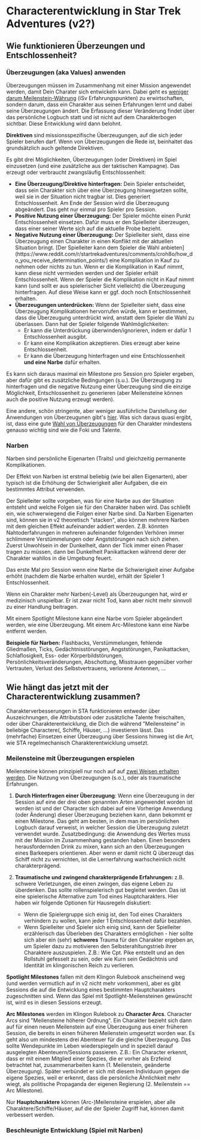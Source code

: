 # Characterentwicklung in Star Trek Adventures (v2?)

## Wie funktionieren Überzeungen und Entschlossenheit?

### Überzeugungen (aka Values) anwenden
Überzeugungen müssen im Zusammenhang mit einer Mission angewendet werden, damit Dein Charater sich entwickeln kann. Dabei geht es [weniger darum Meilenstein-Währung]((https://fjordsofafrica.blogspot.com/2018/03/clarifying-values-directives-and.html)) (iSv Erfahrungspunkten) zu erwirtschaften, sondern darum, dass ein Charakter aus seinen Erfahrungen lernt und dabei seine Überzeugungen ändert. Die Erfassung dieser Veränderung findet über das persönliche Logbuch statt und ist nicht auf dem Charakterbogen sichtbar. Diese Entwicklung wird dann belohnt.

<b>Direktiven</b> sind missionsspezifische Überzeugungen, auf die sich jeder Spieler berufen darf. Wenn von Überzeugungen die Rede ist, beinhaltet das grundsätzlich auch geltende Direktiven.

Es gibt drei Möglichkeiten, Überzeugungen (oder Direktiven) im Spiel einzusetzen (und eine zusätzliche aus der taktischen Kampagne). Das erzeugt oder verbraucht zwangsläufig Entschlossenheit:

<ul class="lcars-list">
    <li class="bullet-starlight"><b>Eine Überzeugung/Direktive hinterfragen:</b> Dein Spieler entscheidet, dass sein Charakter sich über eine Überzeugung hinwegsetzen sollte, weil sie in der Situation nicht tragbar ist. Dies generiert Entschlossenheit. Am Ende der Session wird die Überzeugung abgeändert. Das geht nur einmal pro Spieler pro Session.</li> 
    <li class="bullet-ghost-gray"> 
        <b>Positive Nutzung einer Überzeugung:</b> 
        Der Spieler möchte einen Punkt Entschlossenheit einsetzen. Dafür muss er den Spielleiter überzeugen, dass einer seiner Werte sich auf die aktuelle Probe bezieht. 
    </li>
    <li class="bullet-light-gray"> <b>Negative Nutzung einer Überzeugung:</b> Der Spielleiter sieht, dass eine Überzeugung einen Charakter in einen Konflikt mit der aktuellen Situation bringt. [Der Spielleiter kann dem Spieler die Wahl anbieten](https://www.reddit.com/r/startrekadventures/comments/croh8o/how_do_you_receive_determination_points/) eine Komplikation in Kauf zu nehmen oder nichts zu tun. Wenn er die Komplikation in Kauf nimmt, kann diese nicht vermieden werden und der Spieler erhält Entschlossenheit. Wenn der Spieler die Komplikation nicht in Kauf nimmt kann (und sollt er aus spielerischer Sicht vielleicht) die Überzeugung hinterfragen. Auf diese Weise kann er ggf. doch noch Entschlossenheit erhalten.</li>
    <li class="bullet-medium-dark-gray"> <b>Überzeugungen unterdrücken:</b> Wenn der Spielleiter sieht, dass eine Überzeugung Komplikationen hervorrufen würde, kann er bestimmen, dass die Überzeugung unterdrückt wird, anstatt dem Spieler die Wahl zu überlassen. Dann hat der Spieler folgende Wahlmöglichkeiten:
        <ul class="lcars-list">
            <li class="bullet-medium-dark-gray">Er kann die Unterdrückung überwinden/ignorieren, indem er dafür 1 Entschlossenheit ausgibt.</li>
            <li class="bullet-medium-dark-gray">Er kann eine Komplikation akzeptieren. Dies erzeugt aber keine Entschlossenheit.</li>
            <li class="bullet-medium-dark-gray">Er kann die Überzeugung hinterfragen und eine Entschlossenheit <b>und eine Narbe</b> dafür erhalten.</li>
        </ul>
    </li>
</ul>

Es kann sich daraus maximal ein Milestone pro Session pro Spieler ergeben, aber dafür gibt es zusätzliche Bedingungen (s.u.). Die Überzeugung zu hinterfragen und die negative Nutzung einer Überzeugung sind die einzige Möglichkeit, Entschlossenheit zu generieren (aber Meilensteine können auch die positive Nutzung erzeugt werden).</li> 

Eine andere, schön stringente, aber weniger ausführliche Darstellung der Anwendungen von Überzeugunen gibt's [hier](https://modiphius.net/blogs/news/sta-dev-blog-004-a-guide-to-star-trek-adventures). Was sich daraus quasi ergibt, ist, dass eine gute [Wahl von Überzeugungen](https://nerdist.com/article/how-to-challenge-and-change-values-for-maximum-drama-in-your-star-trek-adventures-rpg/) für den Charakter mindestens genauso wichtig sind wie die Foki und Talente.

### Narben

Narben sind persönliche Eigenarten (Traits) und gleichzeitig permanente Komplikationen. 

Der Effekt von Narben ist erstmal beliebig (wie bei allen Eigenarten), aber typisch ist die Erhöhung der Schwierigkeit aller Aufgaben, die ein bestimmtes Attribut verwenden. 

Der Spielleiter sollte vorgeben, was für eine Narbe aus der Situation entsteht und welche Folgen sie für den Charakter haben wird. Das schließt ein, wie schwerwiegend die Folgen einer Narbe sind. Da Narben Eigenarten sind, können sie in v2 theoretisch "stacken", also können mehrere Narben mit dem gleichen Effekt aufeinander addiert werden. Z.B. könnten Nahtoderfahrungen in mehreren aufeinander folgenden Verhören immer schlimmere Verstümmelungen oder Angststörungen nach sich ziehen. Zuerst Unwohlsein in der Dunkelheit, dann der Tick immer einen Phaser tragen zu müssen, dann bei Dunkelheit Panikattacken während derer der Charakter wahllos in die Umgebung feuert.

Das erste Mal pro Session wenn eine Narbe die Schwierigkeit einer Aufgabe erhöht (nachdem die Narbe erhalten wurde), erhält der Spieler 1 Entschlossenheit.

Wenn ein Charakter mehr Narben(-Level) als Überzeugungen hat, wird er medizinisch unspielbar. Er ist zwar nicht Tod, kann aber nicht mehr sinnvoll zu einer Handlung beitragen.

Mit einem Spotlight Milestone kann eine Narbe vom Spieler abgeändert werden, wie eine Überzeugung. Mit einem Arc-Milestone kann eine Narbe entfernt werden.

<b>Beispiele für Narben:</b> Flashbacks, Verstümmelungen, fehlende Gliedmaßen, Ticks, Gedächtnisstörungen, Angststörungen, Panikattacken, Schlaflosigkeit, Ess- oder Körperbildstörungen, Persönlichkeitsveränderungen, Abschottung, Misstrauen gegenüber vorher Vertrauten, Verlust des Selbstvertrauens, verlorene Antennen, ... 

## Wie hängt das jetzt mit der Characterentwicklung zusammen?

Charakterverbesserungen in STA funktionieren entweder über Auszeichnungen, die Attributsboni oder zusätzliche Talente freischalten, oder über Charakterentwicklung, die Dich die während "Meilensteine" in beliebige Charactere(, Schiffe, Häuser, ...) investieren lässt. Das (mehrfache) Einsetzen einer Überzeugung über Sessions hinweg ist die Art, wie STA regelmechanisch Charakterentwicklung umsetzt. 

<!-- ### Forschritt per Würfelmechanik: Reputation -->

<!-- <b>tbd Föderationsreputation und Auszeichnungen von GMJeff </b> -->

### Meilensteine mit Überzeugungen erspielen

Meilensteine können prinzipiell nur noch auf auf [zwei Weisen erhalten werden](https://www.reddit.com/r/startrekadventures/comments/16ty5fl/is_this_how_milestones_and_character_arcs_work/). Die Nutzung von Überzeugungen (s.o.), oder als traumatische Erfahrungen.

1. <b>Durch Hinterfragen einer Überzeugung</b>: Wenn eine Überzeugung in der Session auf eine der drei oben genannten Arten angewendet worden ist worden ist und der Character sich dabei auf eine Vorherige Anwendung (oder Änderung) dieser Überzeugung beziehen kann, dann bekommt er einen Milestone. Das geht am besten, in dem man im persönlichen Logbuch darauf verweist, in welcher Session die Überzeugung zuletzt verwendet wurde. Zusatzbedingung: die Anwendung des Wertes muss mit der Mission im Zusammenhang gestanden haben. Einen besonders herausfordernden Drink zu mixen, kann sich an den Überzeugungen eines Barkeepers orientieren. Aber wenn er damit nicht Q überzeugt das Schiff nicht zu vernichten, ist die Lernerfahrung warhscheinlich nicht charakterprägend.
2. <b>Traumatische und zwingend charakterprägende Erfahrungen:</b> z.B. schwere Verletzungen, die einen zwingen, das eigene Leben zu überdenken. Das sollte rollenspielerisch gut begleitet werden. Das ist eine spielerische Alternative zum Tod eines Hauptcharakters. Hier haben wir folgende Optionen für Hausregeln diskutiert:
   
   - Wenn die Spielergruppe sich einig ist, den Tod eines Charakters verhindern zu wollen, kann jeder 1 Entschlossenheit dafür bezahlen.
   - Wenn Spielleiter und Spieler sich einig sind, kann der Spielleiter erzählerisch das Überleben des Charakters ermöglichen - hier sollte sich aber ein (sehr) <b>schweres</b> Trauma für den Charakter ergeben an, um Spieler dazu zu motivieren den Selbsterahltungstrieb ihrer Charaktere auszuspielen. Z.B.: Wie Cpt. Pike entstellt und an den Rollstuhl gefesselt zu sein, oder wie Kurn sein Gedächtnis und Identität im klingonischen Reich zu verlieren. 

<b>Spotlight Milestones</b> fallen mit dem Klingon Rulebook anscheinend weg (und werden vermutlich auf in v2 nicht mehr vorkommen), aber es gibt Sessions die auf die Entwicklung eines bestimmten Hauptcharakters zugeschnitten sind. Wenn das Spiel mit Spotlight-Meilensteinen gewünscht ist, wird es in diesen Sessions erzeugt. 

<b>Arc Milestones</b> werden im Klingon Rulebook zu <b>Character Arcs</b>. Character Arcs sind "Meilensteine höherer Ordnung". Ein Charakter bezieht sich dann auf für einen neuen Meilenstein auf eine Überzeugung aus einer früheren Session, die bereits in einen früheren Meilenstein umgesetzt worden war. Es geht also um mindestens drei Abenteuer für die gleiche Überzeugung. Das sollte Wendepunkte im Leben wiederspiegeln und in speziell darauf ausgelegten Abenteuern/Sessions passieren. Z.B.: Ein Character erkennt, dass er mit einem Mitglied einer Spezies, die er vorher als Erzfeind betrachtet hat, zusammenarbeiten kann (1. Meilenstein, geänderte Überzeugung). Später verbündet er sich mit diesem Individuum gegen die eigene Spezies, weil er erkennt, dass die persönliche Ähnlichkeit mehr wiegt, als politische Propaganda der eigenen Regierung (2. Meilenstein == Arc Milestone).

Nur <b>Hauptcharaktere</b> können (Arc-)Meilensteine erspielen, aber alle Charaktere/Schiffe/Häuser, auf die der Spieler Zugriff hat, können damit verbessert werden.

### Beschleunigte Entwicklung (Spiel mit Narben)